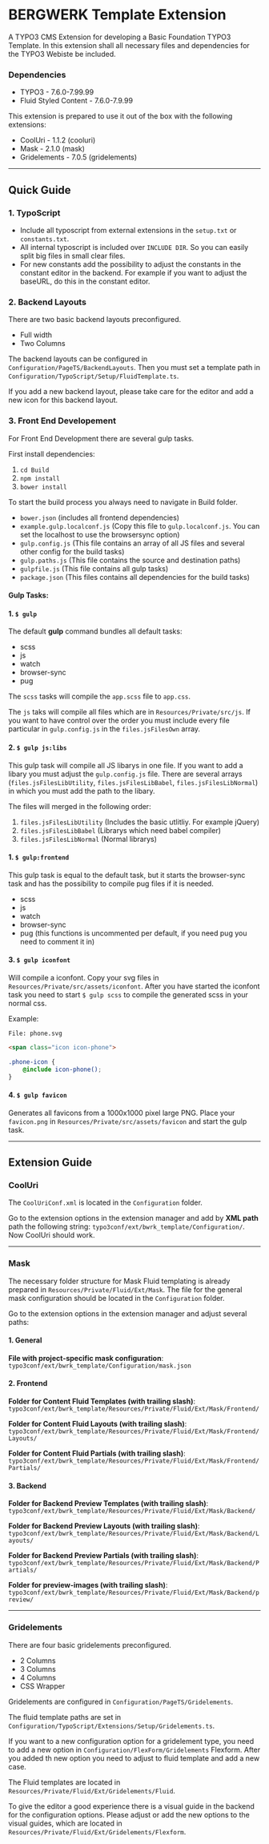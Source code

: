 # BERGWERK Template Extension

A TYPO3 CMS Extension for developing a Basic Foundation TYPO3 Template. In this extension shall all necessary files and dependencies for the TYPO3 Webiste be included.

### Dependencies
- TYPO3 - 7.6.0-7.99.99
- Fluid Styled Content - 7.6.0-7.9.99

This extension is prepared to use it out of the box with the following extensions:

- CoolUri - 1.1.2 (cooluri)
- Mask - 2.1.0 (mask)
- Gridelements - 7.0.5 (gridelements)

---

## Quick Guide

### 1. TypoScript

- Include all typoscript from external extensions in the `setup.txt` or `constants.txt`.
- All internal typoscript is included over `INCLUDE DIR`. So you can easily split big files in small clear files.
- For new constants add the possibility to adjust the constants in the constant editor in the backend. For example if you want to adjust the baseURL, do this in the constant editor.

### 2. Backend Layouts

There are two basic backend layouts preconfigured.

- Full width 
- Two Columns

The backend layouts can be configured in `Configuration/PageTS/BackendLayouts`. Then you must set a template path in `Configuration/TypoScript/Setup/FluidTemplate.ts`.

If you add a new backend layout, please take care for the editor and add a new icon for this backend layout. 

### 3. Front End Developement

For Front End Development there are several gulp tasks.

First install dependencies:
1. `cd Build`
2. `npm install`
3. `bower install`

To start the build process you always need to navigate in Build folder.

- `bower.json` (includes all frontend dependencies)
- `example.gulp.localconf.js` (Copy this file to `gulp.localconf.js`. You can set the localhost to use the browsersync option)
- `gulp.config.js` (This file contains an array of all JS files and several other config for the build tasks)
- `gulp.paths.js` (This file contains the source and destination paths)
- `gulpfile.js` (This file contains all gulp tasks)
- `package.json` (This files contains all dependencies for the build tasks)

#### Gulp Tasks:

#### 1. `$ gulp`

The default **gulp** command bundles all default tasks:

- scss
- js
- watch
- browser-sync
- pug 

The `scss` tasks will compile the `app.scss` file to `app.css`.

The `js` taks will compile all files which are in `Resources/Private/src/js`. If you want to have control over the order you must include every file particular in `gulp.config.js` in the `files.jsFilesOwn` array.

#### 2. `$ gulp js:libs`

This gulp task will compile all JS libarys in one file. If you want to add a libary you must adjust the `gulp.config.js` file. 
There are several arrays (`files.jsFilesLibUtility`, `files.jsFilesLibBabel`, `files.jsFilesLibNormal`) in which you must add the path to the libary.

The files will merged in the following order:
1. `files.jsFilesLibUtility` (Includes the basic utlitliy. For example jQuery)
2. `files.jsFilesLibBabel` (Librarys which need babel compiler)
3. `files.jsFilesLibNormal` (Normal librarys)

#### 1. `$ gulp:frontend`

This gulp task is equal to the default task, but it starts the browser-sync task and has the possibility to compile pug files if it is needed.

- scss
- js
- watch
- browser-sync
- pug (this functions is uncommented per default, if you need pug you need to comment it in)


#### 3. `$ gulp iconfont`

Will compile a iconfont. Copy your svg files in `Resources/Private/src/assets/iconfont`. After you have started the iconfont task you need to start `$ gulp scss` to compile the generated scss in your normal css.

Example:

```
File: phone.svg
```

```html
<span class="icon icon-phone">
```

```scss
.phone-icon {
    @include icon-phone();
}
```

#### 4. `$ gulp favicon`

Generates all favicons from a 1000x1000 pixel large PNG. Place your `favicon.png` in `Resources/Private/src/assets/favicon` and start the gulp task.

---

## Extension Guide

### CoolUri

The `CoolUriConf.xml` is located in the `Configuration` folder. 

Go to the extension options in the extension manager and add by **XML path** path the following string: `typo3conf/ext/bwrk_template/Configuration/`. Now CoolUri should work.

---

### Mask

The necessary folder structure for Mask Fluid templating is already prepared in `Resources/Private/Fluid/Ext/Mask`. The file for the general mask configuration should be located in the `Configuration` folder.

Go to the extension options in the extension manager and adjust several paths:

#### 1. General

**File with project-specific mask configuration**: `typo3conf/ext/bwrk_template/Configuration/mask.json`

#### 2. Frontend

**Folder for Content Fluid Templates (with trailing slash)**: `typo3conf/ext/bwrk_template/Resources/Private/Fluid/Ext/Mask/Frontend/`

**Folder for Content Fluid Layouts (with trailing slash)**: `typo3conf/ext/bwrk_template/Resources/Private/Fluid/Ext/Mask/Frontend/Layouts/`

**Folder for Content Fluid Partials (with trailing slash)**: `typo3conf/ext/bwrk_template/Resources/Private/Fluid/Ext/Mask/Frontend/Partials/`

#### 3. Backend
**Folder for Backend Preview Templates (with trailing slash)**: `typo3conf/ext/bwrk_template/Resources/Private/Fluid/Ext/Mask/Backend/`

**Folder for Backend Preview Layouts (with trailing slash)**: `typo3conf/ext/bwrk_template/Resources/Private/Fluid/Ext/Mask/Backend/Layouts/`

**Folder for Backend Preview Partials (with trailing slash)**: `typo3conf/ext/bwrk_template/Resources/Private/Fluid/Ext/Mask/Backend/Partials/`

**Folder for preview-images (with trailing slash)**: `typo3conf/ext/bwrk_template/Resources/Private/Fluid/Ext/Mask/Backend/preview/`

---

### Gridelements

There are four basic gridelements preconfigured.

- 2 Columns
- 3 Columns
- 4 Columns
- CSS Wrapper

Gridelements are configured in `Configuration/PageTS/Gridelements`. 

The fluid template paths are set in `Configuration/TypoScript/Extensions/Setup/Gridelements.ts`.

If you want to a new configuration option for a gridelement type, you need to add a new option in `Configuration/FlexForm/Gridelements` Flexform. After you added th new option you need to adjust to fluid template and add a new case.

The Fluid templates are located in `Resources/Private/Fluid/Ext/Gridelements/Fluid`.

To give the editor a good experience there is a visual guide in the backend for the configuration options. Please adjust or add the new options to the visual guides, which are located in `Resources/Private/Fluid/Ext/Gridelements/Flexform`.




